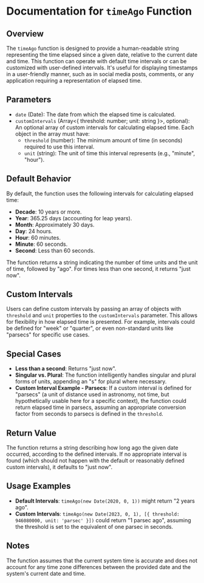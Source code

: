 # Documentation for `timeAgo` Function

## Overview

The `timeAgo` function is designed to provide a human-readable string representing the time elapsed since a given date, relative to the current date and time. This function can operate with default time intervals or can be customized with user-defined intervals. It's useful for displaying timestamps in a user-friendly manner, such as in social media posts, comments, or any application requiring a representation of elapsed time.

## Parameters

- `date` (Date): The date from which the elapsed time is calculated.
- `customIntervals` (Array<{ threshold: number; unit: string }>, optional): An optional array of custom intervals for calculating elapsed time. Each object in the array must have:
  - `threshold` (number): The minimum amount of time (in seconds) required to use this interval.
  - `unit` (string): The unit of time this interval represents (e.g., "minute", "hour").

## Default Behavior

By default, the function uses the following intervals for calculating elapsed time:

- **Decade**: 10 years or more.
- **Year**: 365.25 days (accounting for leap years).
- **Month**: Approximately 30 days.
- **Day**: 24 hours.
- **Hour**: 60 minutes.
- **Minute**: 60 seconds.
- **Second**: Less than 60 seconds.

The function returns a string indicating the number of time units and the unit of time, followed by "ago". For times less than one second, it returns "just now".

## Custom Intervals

Users can define custom intervals by passing an array of objects with `threshold` and `unit` properties to the `customIntervals` parameter. This allows for flexibility in how elapsed time is presented. For example, intervals could be defined for "week" or "quarter", or even non-standard units like "parsecs" for specific use cases.

## Special Cases

- **Less than a second**: Returns "just now".
- **Singular vs. Plural**: The function intelligently handles singular and plural forms of units, appending an "s" for plural where necessary.
- **Custom Interval Example - Parsecs**: If a custom interval is defined for "parsecs" (a unit of distance used in astronomy, not time, but hypothetically usable here for a specific context), the function could return elapsed time in parsecs, assuming an appropriate conversion factor from seconds to parsecs is defined in the `threshold`.

## Return Value

The function returns a string describing how long ago the given date occurred, according to the defined intervals. If no appropriate interval is found (which should not happen with the default or reasonably defined custom intervals), it defaults to "just now".

## Usage Examples

- **Default Intervals**: `timeAgo(new Date(2020, 0, 1))` might return "2 years ago".
- **Custom Intervals**: `timeAgo(new Date(2023, 0, 1), [{ threshold: 946080000, unit: 'parsec' }])` could return "1 parsec ago", assuming the threshold is set to the equivalent of one parsec in seconds.

## Notes

The function assumes that the current system time is accurate and does not account for any time zone differences between the provided date and the system's current date and time.
